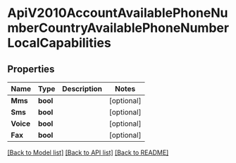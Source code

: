 # ApiV2010AccountAvailablePhoneNumberCountryAvailablePhoneNumberLocalCapabilities

## Properties

Name | Type | Description | Notes
------------ | ------------- | ------------- | -------------
**Mms** | **bool** |  |[optional] 
**Sms** | **bool** |  |[optional] 
**Voice** | **bool** |  |[optional] 
**Fax** | **bool** |  |[optional] 

[[Back to Model list]](../README.md#documentation-for-models) [[Back to API list]](../README.md#documentation-for-api-endpoints) [[Back to README]](../README.md)


